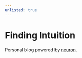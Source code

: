 ```yaml
---
unlisted: true
---
```


# Finding Intuition

Personal blog powered by [neuron](https://neuron.zettel.page/).
